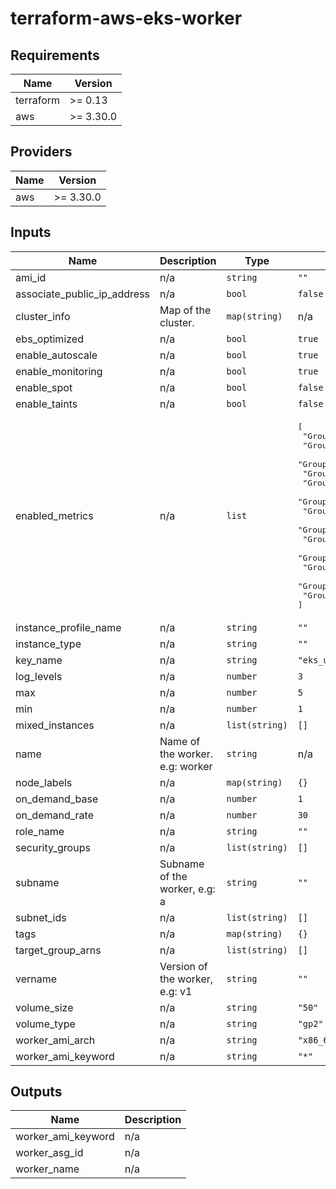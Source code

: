 # terraform-aws-eks-worker

<!--- BEGIN_TF_DOCS --->
## Requirements

| Name | Version |
|------|---------|
| terraform | >= 0.13 |
| aws | >= 3.30.0 |

## Providers

| Name | Version |
|------|---------|
| aws | >= 3.30.0 |

## Inputs

| Name | Description | Type | Default | Required |
|------|-------------|------|---------|:--------:|
| ami\_id | n/a | `string` | `""` | no |
| associate\_public\_ip\_address | n/a | `bool` | `false` | no |
| cluster\_info | Map of the cluster. | `map(string)` | n/a | yes |
| ebs\_optimized | n/a | `bool` | `true` | no |
| enable\_autoscale | n/a | `bool` | `true` | no |
| enable\_monitoring | n/a | `bool` | `true` | no |
| enable\_spot | n/a | `bool` | `false` | no |
| enable\_taints | n/a | `bool` | `false` | no |
| enabled\_metrics | n/a | `list` | <pre>[<br>  "GroupDesiredCapacity",<br>  "GroupInServiceCapacity",<br>  "GroupInServiceInstances",<br>  "GroupMaxSize",<br>  "GroupMinSize",<br>  "GroupPendingCapacity",<br>  "GroupPendingInstances",<br>  "GroupStandbyCapacity",<br>  "GroupStandbyInstances",<br>  "GroupTerminatingCapacity",<br>  "GroupTerminatingInstances",<br>  "GroupTotalCapacity",<br>  "GroupTotalInstances"<br>]</pre> | no |
| instance\_profile\_name | n/a | `string` | `""` | no |
| instance\_type | n/a | `string` | `""` | no |
| key\_name | n/a | `string` | `"eks_user"` | no |
| log\_levels | n/a | `number` | `3` | no |
| max | n/a | `number` | `5` | no |
| min | n/a | `number` | `1` | no |
| mixed\_instances | n/a | `list(string)` | `[]` | no |
| name | Name of the worker. e.g: worker | `string` | n/a | yes |
| node\_labels | n/a | `map(string)` | `{}` | no |
| on\_demand\_base | n/a | `number` | `1` | no |
| on\_demand\_rate | n/a | `number` | `30` | no |
| role\_name | n/a | `string` | `""` | no |
| security\_groups | n/a | `list(string)` | `[]` | no |
| subname | Subname of the worker, e.g: a | `string` | `""` | no |
| subnet\_ids | n/a | `list(string)` | `[]` | no |
| tags | n/a | `map(string)` | `{}` | no |
| target\_group\_arns | n/a | `list(string)` | `[]` | no |
| vername | Version of the worker, e.g: v1 | `string` | `""` | no |
| volume\_size | n/a | `string` | `"50"` | no |
| volume\_type | n/a | `string` | `"gp2"` | no |
| worker\_ami\_arch | n/a | `string` | `"x86_64"` | no |
| worker\_ami\_keyword | n/a | `string` | `"*"` | no |

## Outputs

| Name | Description |
|------|-------------|
| worker\_ami\_keyword | n/a |
| worker\_asg\_id | n/a |
| worker\_name | n/a |

<!--- END_TF_DOCS --->
